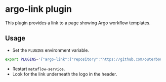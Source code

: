# argo-link plugin

This plugin provides a link to a page showing Argo workflow templates.

## Usage

- Set the `PLUGINS` environment variable.

```bash
export PLUGINS='{"argo-link":{"repository":"https://github.com/outerbounds/mfgui_plugins.git","paths":["argo-link"],"ref":"origin/main","parameters":{"sandbox":"allow-popups allow-popups-to-escape-sandbox allow-top-navigation"}}}'
```

- Restart `metaflow-service`.
- Look for the link underneath the logo in the header.
